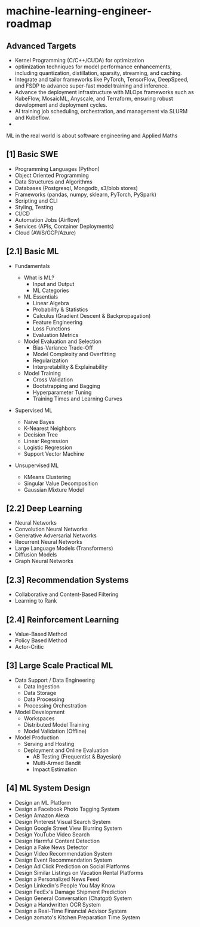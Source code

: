 # machine-learning-engineer-roadmap

## Advanced Targets
- Kernel Programming (C/C++/CUDA) for optimization
- optimization techniques for model performance enhancements, including quantization, distillation, sparsity, streaming, and caching.
- Integrate and tailor frameworks like PyTorch, TensorFlow, DeepSpeed, and FSDP to advance super-fast model training and inference.
- Advance the deployment infrastructure with MLOps frameworks such as KubeFlow, MosaicML, Anyscale, and Terraform, ensuring robust development and deployment cycles.
- AI training job scheduling, orchestration, and management via SLURM and Kubeflow.
- 

ML in the real world is about software engineering and Applied Maths

## [1] Basic SWE
- Programming Languages (Python)
- Object Oriented Programming
- Data Structures and Algorithms
- Databases (Postgresql, Mongodb, s3/blob stores)
- Frameworks (pandas, numpy, sklearn, PyTorch, PySpark)
- Scripting and CLI
- Styling, Testing
- CI/CD
- Automation Jobs (Airflow)
- Services (APIs, Container Deployments)
- Cloud (AWS/GCP/Azure)

## [2.1] Basic ML
- Fundamentals
  - What is ML?
    - Input and Output
    - ML Categories
  - ML Essentials
    - Linear Algebra
    - Probability & Statistics
    - Calculus (Gradient Descent & Backpropagation)
    - Feature Engineering 
    - Loss Functions 
    - Evaluation Metrics
  - Model Evaluation and Selection
    - Bias-Variance Trade-Off
    - Model Complexity and Overfitting
    - Regularization
    - Interpretability & Explainability
  - Model Training
    - Cross Validation
    - Bootstrapping and Bagging
    - Hyperparameter Tuning
    - Training Times and Learning Curves
  
- Supervised ML
  - Naive Bayes
  - K-Nearest Neighbors
  - Decision Tree
  - Linear Regression
  - Logistic Regression
  - Support Vector Machine
    
- Unsupervised ML
  - KMeans Clustering
  - Singular Value Decomposition
  - Gaussian Mixture Model
  
## [2.2] Deep Learning
- Neural Networks
- Convolution Neural Networks
- Generative Adversarial Networks
- Recurrent Neural Networks
- Large Language Models (Transformers)
- Diffusion Models
- Graph Neural Networks

## [2.3] Recommendation Systems
- Collaborative and Content-Based Filtering
- Learning to Rank

## [2.4] Reinforcement Learning
- Value-Based Method
- Policy Based Method
- Actor-Critic

## [3] Large Scale Practical ML
- Data Support / Data Engineering
  - Data Ingestion
  - Data Storage
  - Data Processing
  - Processing Orchestration
- Model Development
  - Workspaces
  - Distributed Model Training
  - Model Validation (Offline)
- Model Production
  - Serving and Hosting
  - Deployment and Online Evaluation
    - AB Testing (Frequentist & Bayesian)
    - Multi-Armed Bandit
    - Impact Estimation

## [4] ML System Design
- Design an ML Platform
- Design a Facebook Photo Tagging System
- Design Amazon Alexa
- Design Pinterest Visual Search System
- Design Google Street View Blurring System
- Design YouTube Video Search
- Design Harmful Content Detection
- Design a Fake News Detector
- Design Video Recommendation System
- Design Event Recommendation System
- Design Ad Click Prediction on Social Platforms
- Design Similar Listings on Vacation Rental Platforms
- Design a Personalized News Feed
- Design Linkedin's People You May Know
- Design FedEx's Damage Shipment Prediction
- Design General Conversation (Chatgpt) System
- Design a Handwritten OCR System
- Design a Real-Time Financial Advisor System
- Design zomato's Kitchen Preparation Time System
